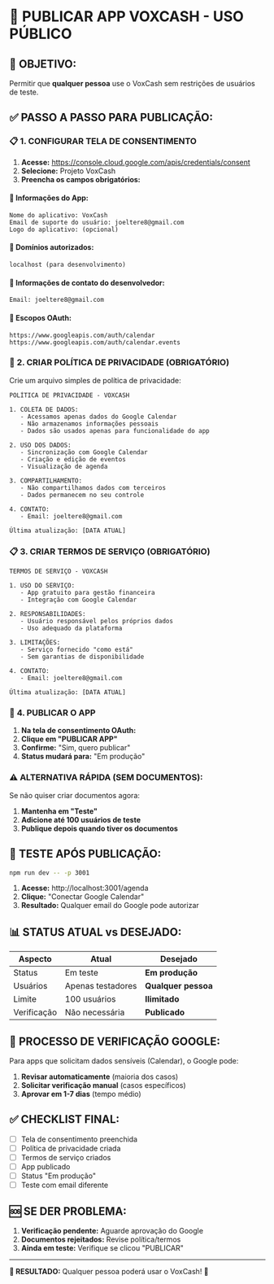 # 🚀 PUBLICAR APP VOXCASH - USO PÚBLICO

## 🎯 **OBJETIVO:**
Permitir que **qualquer pessoa** use o VoxCash sem restrições de usuários de teste.

## ✅ **PASSO A PASSO PARA PUBLICAÇÃO:**

### 📋 **1. CONFIGURAR TELA DE CONSENTIMENTO**

1. **Acesse:** https://console.cloud.google.com/apis/credentials/consent
2. **Selecione:** Projeto VoxCash
3. **Preencha os campos obrigatórios:**

#### **🔧 Informações do App:**
```
Nome do aplicativo: VoxCash
Email de suporte do usuário: joeltere8@gmail.com
Logo do aplicativo: (opcional)
```

#### **🔗 Domínios autorizados:**
```
localhost (para desenvolvimento)
```

#### **📧 Informações de contato do desenvolvedor:**
```
Email: joeltere8@gmail.com
```

#### **🔐 Escopos OAuth:**
```
https://www.googleapis.com/auth/calendar
https://www.googleapis.com/auth/calendar.events
```

### 📄 **2. CRIAR POLÍTICA DE PRIVACIDADE (OBRIGATÓRIO)**

Crie um arquivo simples de política de privacidade:

```
POLÍTICA DE PRIVACIDADE - VOXCASH

1. COLETA DE DADOS:
   - Acessamos apenas dados do Google Calendar
   - Não armazenamos informações pessoais
   - Dados são usados apenas para funcionalidade do app

2. USO DOS DADOS:
   - Sincronização com Google Calendar
   - Criação e edição de eventos
   - Visualização de agenda

3. COMPARTILHAMENTO:
   - Não compartilhamos dados com terceiros
   - Dados permanecem no seu controle

4. CONTATO:
   - Email: joeltere8@gmail.com

Última atualização: [DATA ATUAL]
```

### 📋 **3. CRIAR TERMOS DE SERVIÇO (OBRIGATÓRIO)**

```
TERMOS DE SERVIÇO - VOXCASH

1. USO DO SERVIÇO:
   - App gratuito para gestão financeira
   - Integração com Google Calendar

2. RESPONSABILIDADES:
   - Usuário responsável pelos próprios dados
   - Uso adequado da plataforma

3. LIMITAÇÕES:
   - Serviço fornecido "como está"
   - Sem garantias de disponibilidade

4. CONTATO:
   - Email: joeltere8@gmail.com

Última atualização: [DATA ATUAL]
```

### 🚀 **4. PUBLICAR O APP**

1. **Na tela de consentimento OAuth:**
2. **Clique em "PUBLICAR APP"**
3. **Confirme:** "Sim, quero publicar"
4. **Status mudará para:** "Em produção"

### ⚠️ **ALTERNATIVA RÁPIDA (SEM DOCUMENTOS):**

Se não quiser criar documentos agora:

1. **Mantenha em "Teste"**
2. **Adicione até 100 usuários de teste**
3. **Publique depois quando tiver os documentos**

## 🧪 **TESTE APÓS PUBLICAÇÃO:**

```bash
npm run dev -- -p 3001
```

1. **Acesse:** http://localhost:3001/agenda
2. **Clique:** "Conectar Google Calendar"
3. **Resultado:** Qualquer email do Google pode autorizar

## 📊 **STATUS ATUAL vs DESEJADO:**

| Aspecto | Atual | Desejado |
|---------|-------|----------|
| Status | Em teste | **Em produção** |
| Usuários | Apenas testadores | **Qualquer pessoa** |
| Limite | 100 usuários | **Ilimitado** |
| Verificação | Não necessária | **Publicado** |

## 🔄 **PROCESSO DE VERIFICAÇÃO GOOGLE:**

Para apps que solicitam dados sensíveis (Calendar), o Google pode:
1. **Revisar automaticamente** (maioria dos casos)
2. **Solicitar verificação manual** (casos específicos)
3. **Aprovar em 1-7 dias** (tempo médio)

## ✅ **CHECKLIST FINAL:**

- [ ] Tela de consentimento preenchida
- [ ] Política de privacidade criada
- [ ] Termos de serviço criados
- [ ] App publicado
- [ ] Status "Em produção"
- [ ] Teste com email diferente

## 🆘 **SE DER PROBLEMA:**

1. **Verificação pendente:** Aguarde aprovação do Google
2. **Documentos rejeitados:** Revise política/termos
3. **Ainda em teste:** Verifique se clicou "PUBLICAR"

---
**🎯 RESULTADO:** Qualquer pessoa poderá usar o VoxCash! 🚀